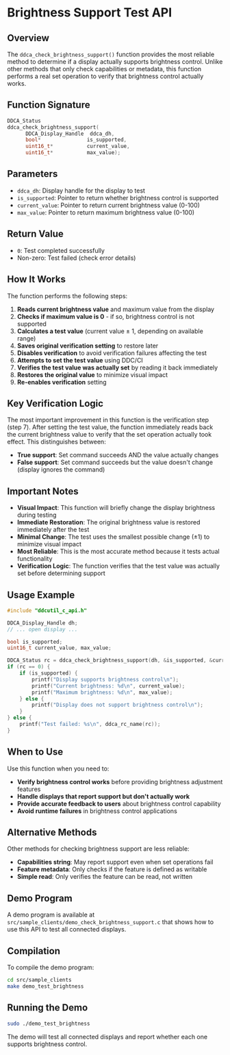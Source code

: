 # Brightness Support Test API

## Overview

The `ddca_check_brightness_support()` function provides the most reliable method to determine if a display actually supports brightness control. Unlike other methods that only check capabilities or metadata, this function performs a real set operation to verify that brightness control actually works.

## Function Signature

```c
DDCA_Status
ddca_check_brightness_support(
      DDCA_Display_Handle  ddca_dh,
      bool*               is_supported,
      uint16_t*           current_value,
      uint16_t*           max_value);
```

## Parameters

- `ddca_dh`: Display handle for the display to test
- `is_supported`: Pointer to return whether brightness control is supported
- `current_value`: Pointer to return current brightness value (0-100)
- `max_value`: Pointer to return maximum brightness value (0-100)

## Return Value

- `0`: Test completed successfully
- Non-zero: Test failed (check error details)

## How It Works

The function performs the following steps:

1. **Reads current brightness value** and maximum value from the display
2. **Checks if maximum value is 0** - if so, brightness control is not supported
3. **Calculates a test value** (current value ± 1, depending on available range)
4. **Saves original verification setting** to restore later
5. **Disables verification** to avoid verification failures affecting the test
6. **Attempts to set the test value** using DDC/CI
7. **Verifies the test value was actually set** by reading it back immediately
8. **Restores the original value** to minimize visual impact
9. **Re-enables verification** setting

## Key Verification Logic

The most important improvement in this function is the verification step (step 7). After setting the test value, the function immediately reads back the current brightness value to verify that the set operation actually took effect. This distinguishes between:

- **True support**: Set command succeeds AND the value actually changes
- **False support**: Set command succeeds but the value doesn't change (display ignores the command)

## Important Notes

- **Visual Impact**: This function will briefly change the display brightness during testing
- **Immediate Restoration**: The original brightness value is restored immediately after the test
- **Minimal Change**: The test uses the smallest possible change (±1) to minimize visual impact
- **Most Reliable**: This is the most accurate method because it tests actual functionality
- **Verification Logic**: The function verifies that the test value was actually set before determining support

## Usage Example

```c
#include "ddcutil_c_api.h"

DDCA_Display_Handle dh;
// ... open display ...

bool is_supported;
uint16_t current_value, max_value;

DDCA_Status rc = ddca_check_brightness_support(dh, &is_supported, &current_value, &max_value);
if (rc == 0) {
    if (is_supported) {
        printf("Display supports brightness control\n");
        printf("Current brightness: %d\n", current_value);
        printf("Maximum brightness: %d\n", max_value);
    } else {
        printf("Display does not support brightness control\n");
    }
} else {
    printf("Test failed: %s\n", ddca_rc_name(rc));
}
```

## When to Use

Use this function when you need to:

- **Verify brightness control works** before providing brightness adjustment features
- **Handle displays that report support but don't actually work**
- **Provide accurate feedback to users** about brightness control capability
- **Avoid runtime failures** in brightness control applications

## Alternative Methods

Other methods for checking brightness support are less reliable:

- **Capabilities string**: May report support even when set operations fail
- **Feature metadata**: Only checks if the feature is defined as writable
- **Simple read**: Only verifies the feature can be read, not written

## Demo Program

A demo program is available at `src/sample_clients/demo_check_brightness_support.c` that shows how to use this API to test all connected displays.

## Compilation

To compile the demo program:

```bash
cd src/sample_clients
make demo_test_brightness
```

## Running the Demo

```bash
sudo ./demo_test_brightness
```

The demo will test all connected displays and report whether each one supports brightness control.
